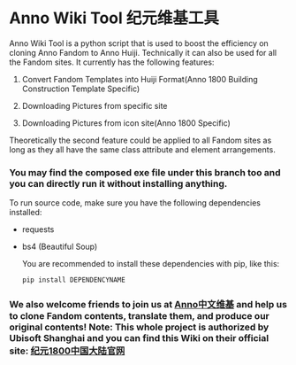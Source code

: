 # Anno Wiki Tool 纪元维基工具

Anno Wiki Tool is a python script that is used to boost the efficiency on cloning Anno Fandom to Anno Huiji. Technically it can also be used for all the Fandom sites. It currently has the following features:

1. Convert Fandom Templates into Huiji Format(Anno 1800 Building Construction Template Specific)

2. Downloading Pictures from specific site

3. Downloading Pictures from icon site(Anno 1800 Specific)

Theoretically the second feature could be applied to all Fandom sites as long as they all have the same class attribute and element arrangements. 

### You may find the composed exe file under this branch too and you can directly run it without installing anything.

To run source code, make sure you have the following dependencies installed:

- requests

- bs4 (Beautiful Soup)

  You are recommended to install these dependencies with pip, like this:

  ```powershell
  pip install DEPENDENCYNAME
  ```

### We also welcome friends to join us at [Anno中文维基](https://anno1800.huijiwiki.com/) and help us to clone Fandom contents, translate them, and produce our original contents! Note: This whole project is authorized by Ubisoft Shanghai and you can find this Wiki on their official site: [纪元1800中国大陆官网](https://www.ubisoft.com.cn/anno1800)

